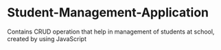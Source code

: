 # Student-Management-Application
 Contains  CRUD operation that help in management of students at school, created by using JavaScript 
